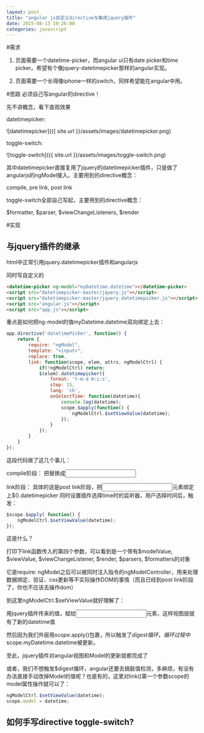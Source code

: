 ```yaml
---
layout: post
title: "angular js自定义directive与集成jquery插件"
date: 2015-08-13 19:26:00
categories: javascript
---
```

#需求
1. 页面需要一个datetime-picker，而angular ui只有date picker和time picker。希望有个像jquery-datetimepicker那样的angular实现。

2. 页面需要一个长得像iphone一样的switch，同样希望能在angular中用。

#思路
必须自己写angular的directive！

先不讲概念，看下直观效果

datetimepicker:

![datetimepicker]({{ site.url }}/assets/images/datetimepicker.png)

toggle-switch:

![toggle-switch]({{ site.url }}/assets/images/toggle-switch.png)

其中datetimepicker直接复用了jquery的datetimepicker插件，只是做了angularjs的ngModel接入。主要用到的directive概念：

compile, pre link, post link

toggle-switch全部自己写起，主要用到的directive概念：

$formatter, $parser, $viewChangeListeners, $render

#实现

## 与jquery插件的继承

html中正常引用jquery.datetimepicker插件和angularjs

同时写自定义的<datetime-picker>

```html
<datetime-picker ng-model="myDatetime.datetime"></datetime-picker>
<script src="datetimepicker-master/jquery.js"></script>
<script src="datetimepicker-master/jquery.datetimepicker.js"></script>
<script src="angular.js"></script>
<script src="app.js"></script>
```
重点是如何把ng-model的值myDatetime.datetime双向绑定上去：

```javascript
app.directive('datetimePicker', function() {
    return {
        require: "ngModel",
        template: "<input>",
        replace: true,
        link: function(scope, elem, attrs, ngModelCtrl) {
            if(!ngModelCtrl) return;
            $(elem).datetimepicker({
                format: 'Y-m-d H:i:s',
                step: 15,
                lang: 'ch',
                onSelectTime: function(datetime){
                    console.log(datetime);
                    scope.$apply(function() {
                        ngModelCtrl.$setViewValue(datetime);
                    });
                }
            });
        }
    }
});
```

这段代码做了这几个事儿：

compile阶段：
把<datetime-picker></datetime-picker>替换成<input>

link阶段：
具体的说是post link阶段，把<input>元素绑定上$().datetimepicker
同时设置插件选择time时的监听器，用户选择时间后，触发：

```javascript
$scope.$apply( function() {
    ngModelCtrl.$setViewValue(datetime);
});
```

这是什么？

打印下link函数传入的第四个参数，可以看到是一个带有$modelValue, $viewValue, $viewChangeListener, $render, $parsers, $formatters的对象

它是require: ngModel之后可以被同时注入指令的ngModelController，用来处理数据绑定、验证、css更新等不实际操作DOM的事情（而且已经到post link阶段了，你也不应该去操作dom）

到这里ngModelCtrl.$setViewValue就好理解了：

用jquery插件传来的值，赋给<input>元素，这样视图层就有了新的datetime值

然后因为我们外层用$scope.$apply()包裹，所以触发了$digest循环，循环过程中$scope.myDatetime.datetime被更新。

至此，jquery插件对angular视图和Model的更新就都完成了

或者，我们不想触发$digest循环，angular还要去搞脏值检测，多麻烦，有没有办法直接手动改掉Model的值呢？也是有的，这里对link()第一个参数scope的model属性操作就可以了：

```javascript
ngModelCtrl.$setViewValue(datetime);
scope.model = datetime;
```

## 如何手写directive toggle-switch?